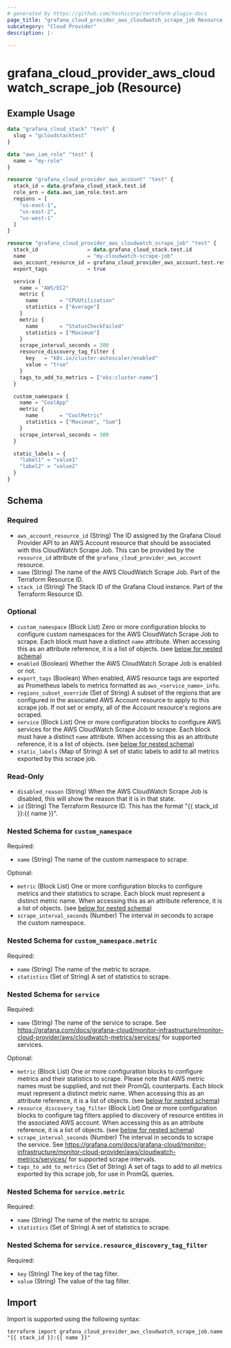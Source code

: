 ```yaml
---
# generated by https://github.com/hashicorp/terraform-plugin-docs
page_title: "grafana_cloud_provider_aws_cloudwatch_scrape_job Resource - terraform-provider-grafana"
subcategory: "Cloud Provider"
description: |-
  
---
```


# grafana_cloud_provider_aws_cloudwatch_scrape_job (Resource)



## Example Usage

```terraform
data "grafana_cloud_stack" "test" {
  slug = "gcloudstacktest"
}

data "aws_iam_role" "test" {
  name = "my-role"
}

resource "grafana_cloud_provider_aws_account" "test" {
  stack_id = data.grafana_cloud_stack.test.id
  role_arn = data.aws_iam_role.test.arn
  regions = [
    "us-east-1",
    "us-east-2",
    "us-west-1"
  ]
}

resource "grafana_cloud_provider_aws_cloudwatch_scrape_job" "test" {
  stack_id                = data.grafana_cloud_stack.test.id
  name                    = "my-cloudwatch-scrape-job"
  aws_account_resource_id = grafana_cloud_provider_aws_account.test.resource_id
  export_tags             = true

  service {
    name = "AWS/EC2"
    metric {
      name       = "CPUUtilization"
      statistics = ["Average"]
    }
    metric {
      name       = "StatusCheckFailed"
      statistics = ["Maximum"]
    }
    scrape_interval_seconds = 300
    resource_discovery_tag_filter {
      key   = "k8s.io/cluster-autoscaler/enabled"
      value = "true"
    }
    tags_to_add_to_metrics = ["eks:cluster-name"]
  }

  custom_namespace {
    name = "CoolApp"
    metric {
      name       = "CoolMetric"
      statistics = ["Maximum", "Sum"]
    }
    scrape_interval_seconds = 300
  }

  static_labels = {
    "label1" = "value1"
    "label2" = "value2"
  }
}
```

<!-- schema generated by tfplugindocs -->
## Schema

### Required

- `aws_account_resource_id` (String) The ID assigned by the Grafana Cloud Provider API to an AWS Account resource that should be associated with this CloudWatch Scrape Job. This can be provided by the `resource_id` attribute of the `grafana_cloud_provider_aws_account` resource.
- `name` (String) The name of the AWS CloudWatch Scrape Job. Part of the Terraform Resource ID.
- `stack_id` (String) The Stack ID of the Grafana Cloud instance. Part of the Terraform Resource ID.

### Optional

- `custom_namespace` (Block List) Zero or more configuration blocks to configure custom namespaces for the AWS CloudWatch Scrape Job to scrape. Each block must have a distinct `name` attribute. When accessing this as an attribute reference, it is a list of objects. (see [below for nested schema](#nestedblock--custom_namespace))
- `enabled` (Boolean) Whether the AWS CloudWatch Scrape Job is enabled or not.
- `export_tags` (Boolean) When enabled, AWS resource tags are exported as Prometheus labels to metrics formatted as `aws_<service_name>_info`.
- `regions_subset_override` (Set of String) A subset of the regions that are configured in the associated AWS Account resource to apply to this scrape job. If not set or empty, all of the Account resource's regions are scraped.
- `service` (Block List) One or more configuration blocks to configure AWS services for the AWS CloudWatch Scrape Job to scrape. Each block must have a distinct `name` attribute. When accessing this as an attribute reference, it is a list of objects. (see [below for nested schema](#nestedblock--service))
- `static_labels` (Map of String) A set of static labels to add to all metrics exported by this scrape job.

### Read-Only

- `disabled_reason` (String) When the AWS CloudWatch Scrape Job is disabled, this will show the reason that it is in that state.
- `id` (String) The Terraform Resource ID. This has the format "{{ stack_id }}:{{ name }}".

<a id="nestedblock--custom_namespace"></a>
### Nested Schema for `custom_namespace`

Required:

- `name` (String) The name of the custom namespace to scrape.

Optional:

- `metric` (Block List) One or more configuration blocks to configure metrics and their statistics to scrape. Each block must represent a distinct metric name. When accessing this as an attribute reference, it is a list of objects. (see [below for nested schema](#nestedblock--custom_namespace--metric))
- `scrape_interval_seconds` (Number) The interval in seconds to scrape the custom namespace.

<a id="nestedblock--custom_namespace--metric"></a>
### Nested Schema for `custom_namespace.metric`

Required:

- `name` (String) The name of the metric to scrape.
- `statistics` (Set of String) A set of statistics to scrape.



<a id="nestedblock--service"></a>
### Nested Schema for `service`

Required:

- `name` (String) The name of the service to scrape. See https://grafana.com/docs/grafana-cloud/monitor-infrastructure/monitor-cloud-provider/aws/cloudwatch-metrics/services/ for supported services.

Optional:

- `metric` (Block List) One or more configuration blocks to configure metrics and their statistics to scrape. Please note that AWS metric names must be supplied, and not their PromQL counterparts. Each block must represent a distinct metric name. When accessing this as an attribute reference, it is a list of objects. (see [below for nested schema](#nestedblock--service--metric))
- `resource_discovery_tag_filter` (Block List) One or more configuration blocks to configure tag filters applied to discovery of resource entities in the associated AWS account. When accessing this as an attribute reference, it is a list of objects. (see [below for nested schema](#nestedblock--service--resource_discovery_tag_filter))
- `scrape_interval_seconds` (Number) The interval in seconds to scrape the service. See https://grafana.com/docs/grafana-cloud/monitor-infrastructure/monitor-cloud-provider/aws/cloudwatch-metrics/services/ for supported scrape intervals.
- `tags_to_add_to_metrics` (Set of String) A set of tags to add to all metrics exported by this scrape job, for use in PromQL queries.

<a id="nestedblock--service--metric"></a>
### Nested Schema for `service.metric`

Required:

- `name` (String) The name of the metric to scrape.
- `statistics` (Set of String) A set of statistics to scrape.


<a id="nestedblock--service--resource_discovery_tag_filter"></a>
### Nested Schema for `service.resource_discovery_tag_filter`

Required:

- `key` (String) The key of the tag filter.
- `value` (String) The value of the tag filter.

## Import

Import is supported using the following syntax:

```shell
terraform import grafana_cloud_provider_aws_cloudwatch_scrape_job.name "{{ stack_id }}:{{ name }}"
```

